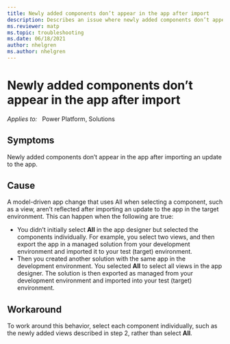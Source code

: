 ```yaml
---
title: Newly added components don’t appear in the app after import
description: Describes an issue where newly added components don’t appear in the app after importing an update to the app.
ms.reviewer: matp
ms.topic: troubleshooting
ms.date: 06/18/2021
author: nhelgren
ms.author: nhelgren
---
```

# Newly added components don’t appear in the app after import

_Applies to:_ &nbsp; Power Platform, Solutions

## Symptoms

Newly added components don’t appear in the app after importing an update to the app.

## Cause

A model-driven app change that uses All when selecting a component, such as a view, aren’t reflected after importing an update to the app in the target environment. This can happen when the following are true:

- You didn’t initially select **All** in the app designer but selected the components individually. For example, you select two views, and then export the app in a managed solution from your development environment and imported it to your test (target) environment.
- Then you created another solution with the same app in the development environment. You selected **All** to select all views in the app designer. The solution is then exported as managed from your development environment and imported into your test (target) environment.

## Workaround

To work around this behavior, select each component individually, such as the newly added views described in step 2, rather than select **All**.
